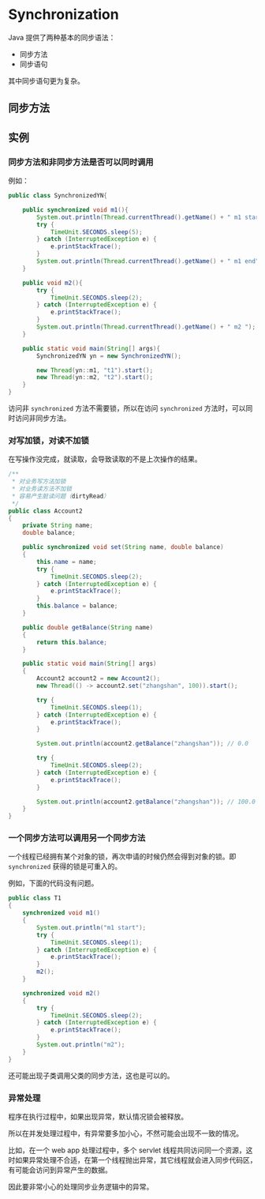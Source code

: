 # Synchronization

Java 提供了两种基本的同步语法：

- 同步方法
- 同步语句

其中同步语句更为复杂。

## 同步方法


## 实例

### 同步方法和非同步方法是否可以同时调用

例如：

```java
public class SynchronizedYN{

    public synchronized void m1(){
        System.out.println(Thread.currentThread().getName() + " m1 start...");
        try {
            TimeUnit.SECONDS.sleep(5);
        } catch (InterruptedException e) {
            e.printStackTrace();
        }
        System.out.println(Thread.currentThread().getName() + " m1 end");
    }

    public void m2(){
        try {
            TimeUnit.SECONDS.sleep(2);
        } catch (InterruptedException e) {
            e.printStackTrace();
        }
        System.out.println(Thread.currentThread().getName() + " m2 ");
    }

    public static void main(String[] args){
        SynchronizedYN yn = new SynchronizedYN();

        new Thread(yn::m1, "t1").start();
        new Thread(yn::m2, "t2").start();
    }
}
```

访问非 `synchronized` 方法不需要锁，所以在访问 `synchronized` 方法时，可以同时访问非同步方法。

### 对写加锁，对读不加锁

在写操作没完成，就读取，会导致读取的不是上次操作的结果。

```java
/**
 * 对业务写方法加锁
 * 对业务读方法不加锁
 * 容易产生脏读问题（dirtyRead）
 */
public class Account2
{
    private String name;
    double balance;

    public synchronized void set(String name, double balance)
    {
        this.name = name;
        try {
            TimeUnit.SECONDS.sleep(2);
        } catch (InterruptedException e) {
            e.printStackTrace();
        }
        this.balance = balance;
    }

    public double getBalance(String name)
    {
        return this.balance;
    }

    public static void main(String[] args)
    {
        Account2 account2 = new Account2();
        new Thread(() -> account2.set("zhangshan", 100)).start();

        try {
            TimeUnit.SECONDS.sleep(1);
        } catch (InterruptedException e) {
            e.printStackTrace();
        }

        System.out.println(account2.getBalance("zhangshan")); // 0.0

        try {
            TimeUnit.SECONDS.sleep(2);
        } catch (InterruptedException e) {
            e.printStackTrace();
        }

        System.out.println(account2.getBalance("zhangshan")); // 100.0
    }
}
```

### 一个同步方法可以调用另一个同步方法

一个线程已经拥有某个对象的锁，再次申请的时候仍然会得到对象的锁。即 `synchronized` 获得的锁是可重入的。

例如，下面的代码没有问题。

```java
public class T1
{
    synchronized void m1()
    {
        System.out.println("m1 start");
        try {
            TimeUnit.SECONDS.sleep(1);
        } catch (InterruptedException e) {
            e.printStackTrace();
        }
        m2();
    }

    synchronized void m2()
    {
        try {
            TimeUnit.SECONDS.sleep(2);
        } catch (InterruptedException e) {
            e.printStackTrace();
        }
        System.out.println("m2");
    }
}
```

还可能出现子类调用父类的同步方法，这也是可以的。

### 异常处理

程序在执行过程中，如果出现异常，默认情况锁会被释放。

所以在并发处理过程中，有异常要多加小心，不然可能会出现不一致的情况。

比如，在一个 web app 处理过程中，多个 servlet 线程共同访问同一个资源，这时如果异常处理不合适，在第一个线程抛出异常，其它线程就会进入同步代码区，有可能会访问到异常产生的数据。

因此要非常小心的处理同步业务逻辑中的异常。